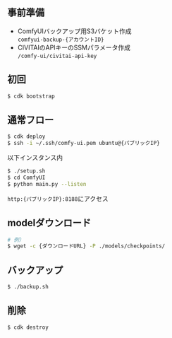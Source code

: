 ## 事前準備
- ComfyUIバックアップ用S3バケット作成  
`comfyui-backup-{アカウントID}`
- CIVITAIのAPIキーのSSMパラメータ作成  
`/comfy-ui/civitai-api-key`

## 初回
```bash
$ cdk bootstrap
```

## 通常フロー
```bash
$ cdk deploy
$ ssh -i ~/.ssh/comfy-ui.pem ubuntu@{パブリックIP}
```
以下インスタンス内
```bash
$ ./setup.sh
$ cd ComfyUI
$ python main.py --listen
```
`http:{パブリックIP}:8188`にアクセス

## modelダウンロード
```bash
# 例）
$ wget -c {ダウンロードURL} -P ./models/checkpoints/
```

## バックアップ
```bash
$ ./backup.sh
```

## 削除
```bash
$ cdk destroy
```
